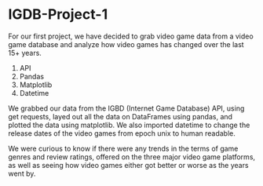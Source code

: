 # IGDB-Project-1

  For our first project, we have decided to grab video game data from a video game database and analyze how video games has changed over the last 15+ years. 

1. API
2. Pandas
3. Matplotlib
4. Datetime

  We grabbed our data from the IGBD (Internet Game Database) API, using get requests, layed out all the data on DataFrames using pandas, and plotted the data using matplotlib. We also imported datetime to change the release dates of the video games from epoch unix to human readable. 

  We were curious to know if there were any trends in the terms of game genres and review ratings, offered on the three major video game platforms, as well as seeing how video games either got better or worse as the years went by. 
